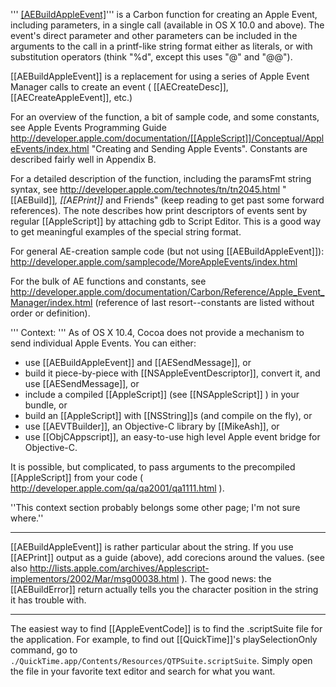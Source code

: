 ''' [[AEBuildAppleEvent]]()'''  is a Carbon function for creating an Apple Event, including parameters, in a single call (available in OS X 10.0 and above). The event's direct parameter and other parameters can be included in the arguments to the call in a printf-like string format either as literals, or with substitution operators (think "%d", except this uses "@" and "@@"). 

[[AEBuildAppleEvent]] is a replacement for using a series of Apple Event Manager calls to create an event ( [[AECreateDesc]], [[AECreateAppleEvent]], etc.)

For an overview of the function, a bit of sample code, and some constants, see Apple Events Programming Guide http://developer.apple.com/documentation/[[AppleScript]]/Conceptual/AppleEvents/index.html "Creating and Sending Apple Events". Constants are described fairly well in Appendix B.

For a detailed description of the function, including the paramsFmt string syntax, see http://developer.apple.com/technotes/tn/tn2045.html "[[AEBuild]]*, [[AEPrint]]* and Friends" (keep reading to get past some forward references). The note describes how print descriptors of events sent by regular [[AppleScript]] by attaching gdb to Script Editor. This is a good way to get meaningful examples of the special string format.

For general AE-creation sample code (but not using [[AEBuildAppleEvent]]): http://developer.apple.com/samplecode/MoreAppleEvents/index.html

For the bulk of AE functions and constants, see http://developer.apple.com/documentation/Carbon/Reference/Apple_Event_Manager/index.html (reference of last resort--constants are listed without order or definition).


''' Context: ''' As of OS X 10.4, Cocoa does not provide a mechanism to send individual Apple Events. You can either:

* use [[AEBuildAppleEvent]] and [[AESendMessage]], or
* build it piece-by-piece with [[NSAppleEventDescriptor]], convert it, and use [[AESendMessage]], or
* include a compiled [[AppleScript]] (see [[NSAppleScript]] ) in your bundle, or 
* build an [[AppleScript]] with [[NSString]]<nowiki/>s (and compile on the fly), or
* use [[AEVTBuilder]], an Objective-C library by [[MikeAsh]], or
* use [[ObjCAppscript]], an easy-to-use high level Apple event bridge for Objective-C.

It is possible, but complicated, to pass arguments to the precompiled [[AppleScript]] from your code ( http://developer.apple.com/qa/qa2001/qa1111.html ).

''This context section probably belongs some other page; I'm not sure where.''

----

[[AEBuildAppleEvent]] is rather particular about the string. If you use [[AEPrint]] output as a guide (above), add corecions around the values. (see also http://lists.apple.com/archives/Applescript-implementors/2002/Mar/msg00038.html ). The good news: the [[AEBuildError]] return actually tells you the character position in the string it has trouble with.

----

The easiest way to find [[AppleEventCode]] is to find the .scriptSuite file for the application. For example, to find out [[QuickTime]]'s playSelectionOnly command, go to <code>./QuickTime.app/Contents/Resources/QTPSuite.scriptSuite</code>. Simply open the file in your favorite text editor and search for what you want.
